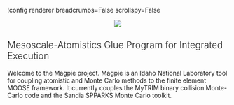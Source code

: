!config renderer breadcrumbs=False scrollspy=False

<div style="text-align: center">
<img src="media/magpie_logo.svg"/>
</div>

<h2 class="center" style="font-size:150%;font-weight:300;">Mesoscale-Atomistics Glue Program for Integrated Execution</h2>

Welcome to the Magpie project. Magpie is an Idaho National Laboratory tool for coupling
atomistic and Monte Carlo methods to the finite element MOOSE framework. It currently couples
the MyTRIM binary collision Monte-Carlo code and the Sandia SPPARKS Monte Carlo toolkit.

<!--!media media/marmot_single.mp4 style=width:1000px;margin:auto loop=true autoplay=true caption=Void lattice formation under irradiation-->
